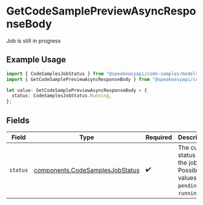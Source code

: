 # GetCodeSamplePreviewAsyncResponseBody

Job is still in progress

## Example Usage

```typescript
import { CodeSamplesJobStatus } from "@speakeasyapi/code-samples/models/components";
import { GetCodeSamplePreviewAsyncResponseBody } from "@speakeasyapi/code-samples/models/operations";

let value: GetCodeSamplePreviewAsyncResponseBody = {
  status: CodeSamplesJobStatus.Running,
};
```

## Fields

| Field                                                                              | Type                                                                               | Required                                                                           | Description                                                                        |
| ---------------------------------------------------------------------------------- | ---------------------------------------------------------------------------------- | ---------------------------------------------------------------------------------- | ---------------------------------------------------------------------------------- |
| `status`                                                                           | [components.CodeSamplesJobStatus](../../models/components/codesamplesjobstatus.md) | :heavy_check_mark:                                                                 | The current status of the job. Possible values are `pending` or `running`.         |
